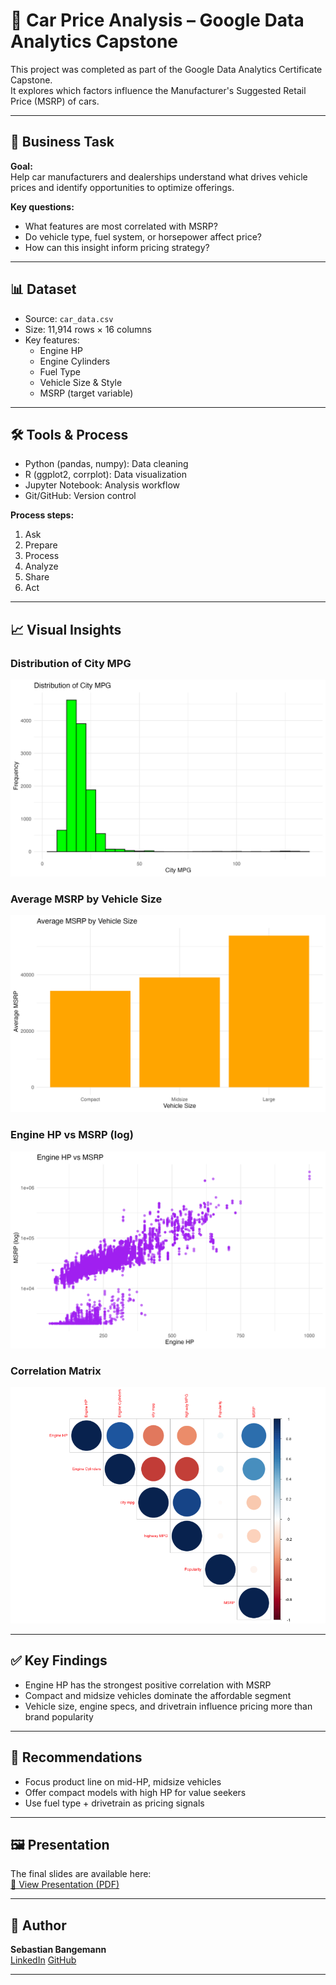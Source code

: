 # 🚗 Car Price Analysis – Google Data Analytics Capstone

This project was completed as part of the Google Data Analytics Certificate Capstone.  
It explores which factors influence the Manufacturer's Suggested Retail Price (MSRP) of cars.

---

## 📌 Business Task

**Goal:**  
Help car manufacturers and dealerships understand what drives vehicle prices and identify opportunities to optimize offerings.

**Key questions:**
- What features are most correlated with MSRP?
- Do vehicle type, fuel system, or horsepower affect price?
- How can this insight inform pricing strategy?

---

## 📊 Dataset

- Source: `car_data.csv`
- Size: 11,914 rows × 16 columns
- Key features:
  - Engine HP
  - Engine Cylinders
  - Fuel Type
  - Vehicle Size & Style
  - MSRP (target variable)

---

## 🛠️ Tools & Process

- Python (pandas, numpy): Data cleaning
- R (ggplot2, corrplot): Data visualization
- Jupyter Notebook: Analysis workflow
- Git/GitHub: Version control

**Process steps:**
1. Ask
2. Prepare
3. Process
4. Analyze
5. Share
6. Act

---

## 📈 Visual Insights

### Distribution of City MPG  
![City MPG Histogram](r_visuals/plots/city_mpg_histogram.png)

### Average MSRP by Vehicle Size  
![MSRP by Vehicle Size](r_visuals/plots/msrp_by_vehicle_size.png)

### Engine HP vs MSRP (log)  
![HP vs MSRP](r_visuals/plots/hp_vs_msrp_log.png)

### Correlation Matrix  
![Correlation Matrix](r_visuals/plots/correlation_matrix.png)

---

## ✅ Key Findings

- Engine HP has the strongest positive correlation with MSRP
- Compact and midsize vehicles dominate the affordable segment
- Vehicle size, engine specs, and drivetrain influence pricing more than brand popularity

---

## 📌 Recommendations

- Focus product line on mid-HP, midsize vehicles
- Offer compact models with high HP for value seekers
- Use fuel type + drivetrain as pricing signals

---

## 🖼️ Presentation

The final slides are available here:  
[📄 View Presentation (PDF)](presentation/Capstone_keynote.pdf)

---

## 👤 Author

**Sebastian Bangemann**  
[LinkedIn](https://www.linkedin.com/in/sebastian-bangemann/)
[GitHub](https://github.com/seb-bange)

---
